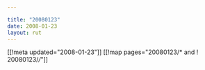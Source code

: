 ```yaml
---

title: "20080123"
date: 2008-01-23
layout: rut
---
```


[[!meta updated="2008-01-23"]]
[[!map pages="20080123/* and ! 20080123/*/*"]]
